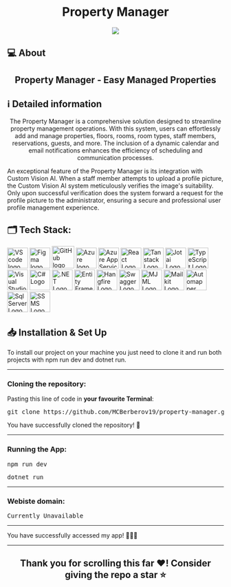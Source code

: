 <h1 align="center">Property Manager</h1>

<p align = "center">
    <img src="https://cdn.discordapp.com/attachments/908296086437908480/1197121382597804112/Group_1.png?ex=65ba1d2b&is=65a7a82b&hm=820de907c6a8b9ce35b00d21ce2ce6e0523d4257ff84acfe27d9946d4800f2f3&" />
</p>

## 💻 About
<h2 align="center">Property Manager - Easy Managed Properties</h2>

## ℹ️ Detailed information 
<p align="center">
The Property Manager is a comprehensive solution designed to streamline property management operations. With this system, users can effortlessly add and manage properties, floors, rooms, room types, staff members, reservations, guests, and more. The inclusion of a dynamic calendar and email notifications enhances the efficiency of scheduling and communication processes.

An exceptional feature of the Property Manager is its integration with Custom Vision AI. When a staff member attempts to upload a profile picture, the Custom Vision AI system meticulously verifies the image's suitability. Only upon successful verification does the system forward a request for the profile picture to the administrator, ensuring a secure and professional user profile management experience.
</p>

## 🗂️ Tech Stack:
<p align="left">
    <a href="https://code.visualstudio.com/"><img src="https://upload.wikimedia.org/wikipedia/commons/thumb/9/9a/Visual_Studio_Code_1.35_icon.svg/1024px-Visual_Studio_Code_1.35_icon.svg.png" alt="VS code logo" width=48px /></a>
    <a href="https://www.figma.com/"><img src="https://img.icons8.com/color/344/figma--v1.png" alt="Figma logo" width=48px/></a>
    <a href="https://github.com/"><img src="https://img.icons8.com/nolan/344/github.png" alt="GitHub logo" width=52px /></a>
    <a href="https://azure.microsoft.com/en-us/"><img src="https://img.icons8.com/fluency/344/azure-1.png" alt="Azure logo" width=48px /></a>
    <a href="https://azure.microsoft.com/en-us/services/app-service/"><img src="https://ms-azuretools.gallerycdn.vsassets.io/extensions/ms-azuretools/vscode-azureappservice/0.23.3/1650585198428/Microsoft.VisualStudio.Services.Icons.Default" alt="Azure App Service logo" width=48px /></a>
    <a href="https://react.dev/"><img src="https://upload.wikimedia.org/wikipedia/commons/thumb/a/a7/React-icon.svg/1200px-React-icon.svg.png" alt="React Logo" width=48px /></a>
 <a href="https://tanstack.com/table/v8"><img src="https://tanstack.com/build/_assets/og-FA4FELIQ.png" alt="Tanstack Logo" width=48px /></a>
 <a href="https://jotai.org/"><img src="https://storage.googleapis.com/candycode/jotai/jotai-mascot.png" alt="Jotai Logo" width=48px /></a>
    <a href="https://www.typescriptlang.org/"><img src="https://upload.wikimedia.org/wikipedia/commons/thumb/4/4c/Typescript_logo_2020.svg/640px-Typescript_logo_2020.svg.png" alt="TypeScript Logo" width=48px /></a>
 <a href="https://visualstudio.microsoft.com/"><img src="https://upload.wikimedia.org/wikipedia/commons/thumb/2/2c/Visual_Studio_Icon_2022.svg/640px-Visual_Studio_Icon_2022.svg.png" alt="Visual Studio Logo" width=48px /></a>
 <a href="https://learn.microsoft.com/en-us/dotnet/csharp/tour-of-csharp/"><img src="https://upload.wikimedia.org/wikipedia/commons/thumb/0/0d/C_Sharp_wordmark.svg/640px-C_Sharp_wordmark.svg.png" alt="C# Logo" width=48px /></a>
 <a href="https://dotnet.microsoft.com/en-us/"><img src="https://upload.wikimedia.org/wikipedia/commons/thumb/7/7d/Microsoft_.NET_logo.svg/640px-Microsoft_.NET_logo.svg.png" alt=".NET Logo" width=48px /></a>
 <a href="https://learn.microsoft.com/en-us/ef/"><img src="https://codeopinion.com/wp-content/uploads/2017/10/Bitmap-MEDIUM_Entity-Framework-Core-Logo_2colors_Square_Boxed_RGB.png" alt="Entity Framework Core Logo" width=48px /></a>
 <a href="https://www.hangfire.io/"><img src="https://res.cloudinary.com/practicaldev/image/fetch/s--EE2bKD39--/c_imagga_scale,f_auto,fl_progressive,h_500,q_auto,w_1000/https://dev-to-uploads.s3.amazonaws.com/uploads/articles/jddjlysec0qqk9r0b4xy.png" alt="Hangfire Logo" width=48px /></a>
 <a href="https://swagger.io/"><img src="https://upload.wikimedia.org/wikipedia/commons/thumb/a/ab/Swagger-logo.png/640px-Swagger-logo.png" alt="Swagger Logo" width=48px /></a>
 <a href="https://mjml.io/"><img src="https://user-images.githubusercontent.com/402547/212595358-e7d16377-381e-442a-8b94-ed4d9e135df7.png" alt="MJML Logo" width=48px /></a>
 <a href="https://template.mailkit.com/"><img src="https://www.mailkit.com/application/files/6816/7154/4339/logo-white.png" alt="Mailkit Logo" width=48px /></a>
     <a href="https://automapper.org/"><img src="https://tech.playgokids.com/static/5080497fdeb321559343c59f795a5dcf/a145d/automapper-logo.png" alt="Automapper Logo" width=48px /></a>
    <a href="https://www.microsoft.com/en-us/sql-server/sql-server-downloads"><img src="https://logowik.com/content/uploads/images/microsoft-sql-server4529.jpg" alt="Sql Server Logo" width=48px /></a>
     <a href="https://learn.microsoft.com/en-us/sql/ssms/download-sql-server-management-studio-ssms?view=sql-server-ver16"><img src="https://miro.medium.com/v2/1*-hkzF9m5828c-UIaSQNUug.jpeg" alt="SSMS Logo" width=48px /></a>
</p>

## 📥 Installation & Set Up
<p> To install our project on your machine you just need to clone it and run both projects with npm run dev and dotnet run.</p>

<hr>

<h3><B>Cloning the repository:</B></h3>

Pasting this line of code in **your favourite Terminal**:
<pre>git clone https://github.com/MCBerberov19/property-manager.git</pre>
<p>You have successfully cloned the repository! 🥳</p>

<hr>

<h3><B>Running the App:</B></h3>

<pre>npm run dev</pre>
<pre>dotnet run</pre>

<hr>

<h3><B>Webiste domain:</B></h3>

<pre>Currently Unavailable</pre>

<hr>

<p>You have successfully accessed my app! 👏👏👏</p>

<hr>

## <p align = "center">Thank you for scrolling this far ❤️! Consider giving the repo a star ⭐</p>
